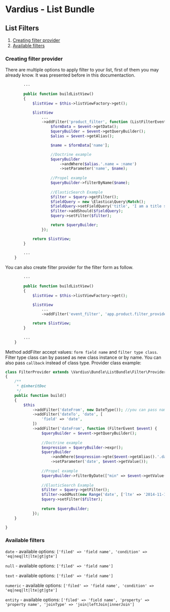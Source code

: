 Vardius - List Bundle
======================================

List Filters
----------------
1. [Creating filter provider](#creating-filter-provider)
2. [Available filters](#available-filters)

### Creating filter provider

There are multiple options to apply filter to your list, first of them you may already know. It was presented before in this documentaction.

``` php
        ...
        
        public function buildListView()
        {
            $listView = $this->listViewFactory->get();

            $listView
                ...
                ->addFilter('product_filter', function (ListFilterEvent $event) {
                    $formData = $event->getData();
                    $queryBuilder = $event->getQueryBuilder();
                    $alias = $event->getAlias();

                    $name = $formData['name'];

                    //Doctrine example
                    $queryBuilder
                        ->andWhere($alias.'.name = :name')
                        ->setParameter('name', $name);
                        
                    //Propel example
                    $queryBuilder->filterByName($name);
                    
                    //ElasticSearch Example
                    $filter = $query->getFilter();
                    $fieldQuery = new \Elastica\Query\Match();
                    $fieldQuery->setFieldQuery('title', 'I am a title string');
                    $filter->addShould($fieldQuery);
                    $query->setFilter($filter);

                    return $queryBuilder;
                });

            return $listView;
        }
        
        ...
    }
```

You can also create filter provider for the filter form as follow.

``` php
        ...
       
        public function buildListView()
        {
            $listView = $this->listViewFactory->get();

            $listView
                ...
                ->addFilter('event_filter', 'app.product.filter_provider'); //service id of your provider

            return $listView;
        }
        
        ...
    }
```

Method addFilter accept values: `form field name` and `filter type class`. Filter type class can by passed as new class instance or by name.
You can also pass `callback` instead of class type.
Provider class example:

``` php
class FilterProvider extends \Vardius\Bundle\ListBundle\Filter\Provider\FilterProvider
{
    /**
     * @inheritDoc
     */
    public function build()
    {
        $this
            ->addFilter('dateFrom', new DateType()); //you can pass name of filter or pass it by new ClassType() declaration
            ->addFilter('dateTo', 'date', [
                'field' => 'date',
            ])
            ->addFilter('dateFrom', function (FilterEvent $event) {
                $queryBuilder = $event->getQueryBuilder();
                
                //Doctrine example
                $expression = $queryBuilder->expr();
                $queryBuilder
                    ->andWhere($expression->gte($event->getAlias().'.date', ':date'))
                    ->setParameter('date', $event->getValue());
                    
                //Propel example
                $queryBuilder->filterByDate(["min" => $event->getValue()])
                    
                //ElasticSearch Example
                $filter = $query->getFilter();
                $filter->addMust(new Range('date', ['lte' => '2014-11-14']));
                $query->setFilter($filter);
                
                return $queryBuilder;
            });
    }

}
```

### Available filters

`date` - available options: `['filed' => 'field name', 'condition' => 'eq|neq|lt|lte|gt|gte']`

`null` - available options: `['filed' => 'field name']`

`text` - available options: `['filed' => 'field name']`

`numeric` - available options: `['filed' => 'field name', 'condition' => 'eq|neq|lt|lte|gt|gte']`

`entity` - available options: `['filed' => 'field name', 'property' => 'property name', 'joinType' => 'join|leftJoin|innerJoin']`
